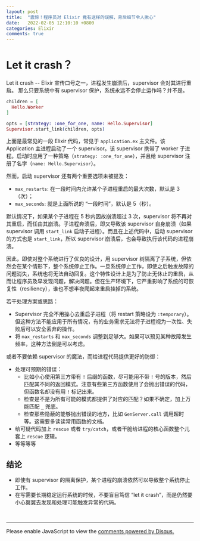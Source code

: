 ```yaml
---
layout: post
title:  "震惊！程序员对 Elixir 竟有这样的误解，背后细节令人揪心"
date:   2022-02-05 12:10:10 +0800
categories: Elixir
comments: true
---
```


# Let it crash？

Let it crash -- Elixir 宣传口号之一，进程发生崩溃后，supervisor 会对其进行重启。
那么只要系统中有 supervisor 保护，系统永远不会停止运作吗？并不是。

```elixir
children = [
  Hello.Worker
]

opts = [strategy: :one_for_one, name: Hello.Supervisor]
Supervisor.start_link(children, opts)
```

上面是最常见的一段 Elixir 代码，常见于 `application.ex` 主文件。该 Application 主进程启动了一个 supervisor。该 supervisor 携带了 worker 子进程。启动时应用了一种策略（`strategy: :one_for_one`），并且给 supervisor 注册了名字（`name: Hello.Supervisor`）。

然而，启动 supervisor 还有两个重要选项未被提及：
* `max_restarts`: 在一段时间内允许某个子进程重启的最大次数，默认是 3（次）；
* `max_seconds`: 就是上面所说的 “一段时间”，默认是 5（秒）。

默认情况下，如果某个子进程在 5 秒内因故崩溃超过 3 次，supervisor 将不再对其重启，而任由其崩溃。子进程奔溃后，即又导致该 supervisor 自身崩溃（如果 supervisor 调用 `start_link` 启动子进程）。而且在上述代码中，启动 supervisor 的方式也是 `start_link`，所以 supervisor 崩溃后，也会导致执行该代码的进程崩溃。

因此，即使对整个系统进行了优良的设计，用 supervisor 树隔离了子系统，但依然会在某个情形下，整个系统停止工作。一旦系统停止工作，即使之后触发故障的问题消失，系统也将无法自动回复。这个特性设计上是为了防止无休止的重启，从而让程序员及早发现问题，解决问题。但在生产环境下，它严重影响了系统的可恢复性（resiliency），谁也不想半夜爬起来重启挂掉的系统。

若干处理方案或思路：
* Supervisor 完全不用操心去重启子进程（将 restart 策略设为 `:temporary`）。但这种方法不能应用于所有情况，有的业务需求无法将子进程视为一次性、失败后可以安全丢弃的操作。
* 将 `max_restarts` 和 `max_seconds` 调整到足够大。如果可以预见某种故障发生频率，这种方法倒是可以考虑。

或者不要依赖 supervisor 的魔法，而给进程代码提供更好的防御：
* 处理可预期的错误：
  - 比如小心使用第三方带有 `!` 后缀的函数，尽可能用不带 `!` 号的版本，然后匹配其不同的返回模式。注意有些第三方函数使用了会抛出错误的代码，但函数名却没有用 `!` 标记出来。
  - 检查是不是为所有可能的模式都提供了对应的匹配？如果不确定，加上万能匹配 `_` 兜底。
  - 检查那些隐蔽的能够抛出错误的地方，比如 `GenServer.call` 调用超时等。这需要多读读常用函数的文档。
* 给可疑代码加上 `rescue` 或者 `try/catch`，或者干脆给进程的核心函数整个儿套上 `rescue` 逻辑。
* 等等等等

## 结论

* 即使有 supervisor 的隔离保护，某个进程的崩溃依然可以导致整个系统停止工作。
* 在写需要长期稳定运行系统的时候，不要盲目笃信 “let it crash”，而是仍然要小心翼翼去发现和处理可能触发异常的代码。



<br>
<hr>

<div id="disqus_thread"></div>
<script>
(function() { // DON'T EDIT BELOW THIS LINE
var d = document, s = d.createElement('script');
s.src = 'https://straightdave-github-io.disqus.com/embed.js';
s.setAttribute('data-timestamp', +new Date());
(d.head || d.body).appendChild(s);
})();
</script>
<noscript>Please enable JavaScript to view the <a href="https://disqus.com/?ref_noscript">comments powered by Disqus.</a></noscript>
